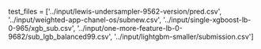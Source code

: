  test_files = ['../input/lewis-undersampler-9562-version/pred.csv',
              '../input/weighted-app-chanel-os/subnew.csv',
              '../input/single-xgboost-lb-0-965/xgb_sub.csv',
              '../input/one-more-feature-lb-0-9682/sub_lgb_balanced99.csv',
              '../input/lightgbm-smaller/submission.csv']
